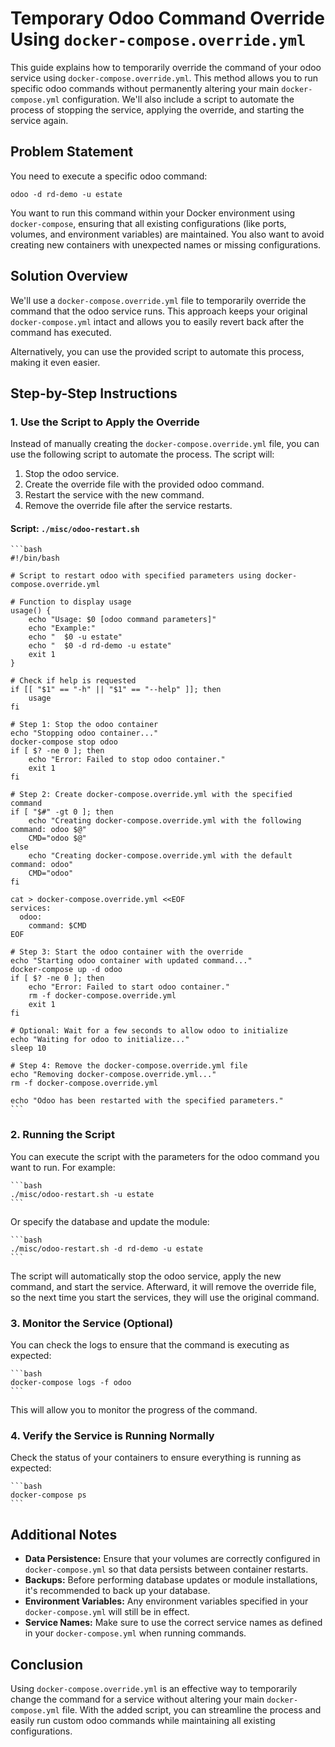 # Temporary Odoo Command Override Using `docker-compose.override.yml`

This guide explains how to temporarily override the command of your odoo service using `docker-compose.override.yml`. This method allows you to run specific odoo commands without permanently altering your main `docker-compose.yml` configuration. We'll also include a script to automate the process of stopping the service, applying the override, and starting the service again.

## Problem Statement

You need to execute a specific odoo command:

    odoo -d rd-demo -u estate

You want to run this command within your Docker environment using `docker-compose`, ensuring that all existing configurations (like ports, volumes, and environment variables) are maintained. You also want to avoid creating new containers with unexpected names or missing configurations.

## Solution Overview

We'll use a `docker-compose.override.yml` file to temporarily override the command that the odoo service runs. This approach keeps your original `docker-compose.yml` intact and allows you to easily revert back after the command has executed.

Alternatively, you can use the provided script to automate this process, making it even easier.

## Step-by-Step Instructions

### 1. Use the Script to Apply the Override

Instead of manually creating the `docker-compose.override.yml` file, you can use the following script to automate the process. The script will:

1. Stop the odoo service.
2. Create the override file with the provided odoo command.
3. Restart the service with the new command.
4. Remove the override file after the service restarts.

#### Script: `./misc/odoo-restart.sh`

    ```bash
    #!/bin/bash

    # Script to restart odoo with specified parameters using docker-compose.override.yml

    # Function to display usage
    usage() {
        echo "Usage: $0 [odoo command parameters]"
        echo "Example:"
        echo "  $0 -u estate"
        echo "  $0 -d rd-demo -u estate"
        exit 1
    }

    # Check if help is requested
    if [[ "$1" == "-h" || "$1" == "--help" ]]; then
        usage
    fi

    # Step 1: Stop the odoo container
    echo "Stopping odoo container..."
    docker-compose stop odoo
    if [ $? -ne 0 ]; then
        echo "Error: Failed to stop odoo container."
        exit 1
    fi

    # Step 2: Create docker-compose.override.yml with the specified command
    if [ "$#" -gt 0 ]; then
        echo "Creating docker-compose.override.yml with the following command: odoo $@"
        CMD="odoo $@"
    else
        echo "Creating docker-compose.override.yml with the default command: odoo"
        CMD="odoo"
    fi

    cat > docker-compose.override.yml <<EOF
    services:
      odoo:
        command: $CMD
    EOF

    # Step 3: Start the odoo container with the override
    echo "Starting odoo container with updated command..."
    docker-compose up -d odoo
    if [ $? -ne 0 ]; then
        echo "Error: Failed to start odoo container."
        rm -f docker-compose.override.yml
        exit 1
    fi

    # Optional: Wait for a few seconds to allow odoo to initialize
    echo "Waiting for odoo to initialize..."
    sleep 10

    # Step 4: Remove the docker-compose.override.yml file
    echo "Removing docker-compose.override.yml..."
    rm -f docker-compose.override.yml

    echo "Odoo has been restarted with the specified parameters."
    ```

### 2. Running the Script

You can execute the script with the parameters for the odoo command you want to run. For example:

    ```bash
    ./misc/odoo-restart.sh -u estate
    ```

Or specify the database and update the module:

    ```bash
    ./misc/odoo-restart.sh -d rd-demo -u estate
    ```

The script will automatically stop the odoo service, apply the new command, and start the service. Afterward, it will remove the override file, so the next time you start the services, they will use the original command.

### 3. Monitor the Service (Optional)

You can check the logs to ensure that the command is executing as expected:

    ```bash
    docker-compose logs -f odoo
    ```

This will allow you to monitor the progress of the command.

### 4. Verify the Service is Running Normally

Check the status of your containers to ensure everything is running as expected:

    ```bash
    docker-compose ps
    ```

## Additional Notes

- **Data Persistence:** Ensure that your volumes are correctly configured in `docker-compose.yml` so that data persists between container restarts.
- **Backups:** Before performing database updates or module installations, it's recommended to back up your database.
- **Environment Variables:** Any environment variables specified in your `docker-compose.yml` will still be in effect.
- **Service Names:** Make sure to use the correct service names as defined in your `docker-compose.yml` when running commands.

## Conclusion

Using `docker-compose.override.yml` is an effective way to temporarily change the command for a service without altering your main `docker-compose.yml` file. With the added script, you can streamline the process and easily run custom odoo commands while maintaining all existing configurations.


